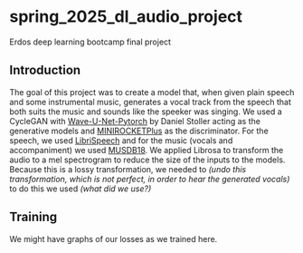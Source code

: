 # spring_2025_dl_audio_project
Erdos deep learning bootcamp final project

## Introduction
The goal of this project was to create a model that, when given plain speech and some instrumental music, generates a vocal track from the speech that both suits the music and sounds like the speeker was singing. We used a CycleGAN with [Wave-U-Net-Pytorch](https://github.com/f90/Wave-U-Net-Pytorch/tree/master) by Daniel Stoller acting as the generative models and [MINIROCKETPlus](https://timeseriesai.github.io/tsai/models.minirocketplus_pytorch.html) as the discriminator. For the speech, we used [LibriSpeech](https://www.openslr.org/12) and for the music (vocals and accompaniment) we used [MUSDB18](https://sigsep.github.io/datasets/musdb.html#musdb18-compressed-stems). We applied Librosa to transform the audio to a mel spectrogram to reduce the size of the inputs to the models. Because this is a lossy transformation, we needed to _(undo this transformation, which is not perfect, in order to hear the generated vocals)_ to do this we used _(what did we use?)_

## Training
We might have graphs of our losses as we trained here.

## 